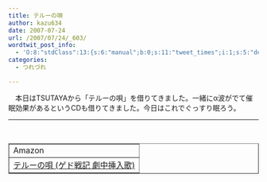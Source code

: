 ```yaml
---
title: テルーの唄
author: kazu634
date: 2007-07-24
url: /2007/07/24/_603/
wordtwit_post_info:
  - 'O:8:"stdClass":13:{s:6:"manual";b:0;s:11:"tweet_times";i:1;s:5:"delay";i:0;s:7:"enabled";i:1;s:10:"separation";s:2:"60";s:7:"version";s:3:"3.7";s:14:"tweet_template";b:0;s:6:"status";i:2;s:6:"result";a:0:{}s:13:"tweet_counter";i:2;s:13:"tweet_log_ids";a:1:{i:0;i:3093;}s:9:"hash_tags";a:0:{}s:8:"accounts";a:1:{i:0;s:7:"kazu634";}}'
categories:
  - つれづれ

---
```

<div class="section">
<p>
    　本日はTSUTAYAから「テルーの唄」を借りてきました。一緒にα波がでて催眠効果があるというCDも借りてきました。今日はこれでぐっすり眠ろう。
</p>
  
<hr />
  
<center>
<br /> 
    
<table cellspacing="0" cellpadding="2" border="1">
<tr valign="top">
<td>
          Amazon
</td>
</tr>
      
<tr valign="top">
<td>
<a href="https://www.amazon.co.jp/exec/obidos/ASIN/B000FAOCNQ/goodpic-22/" onclick="__gaTracker('send', 'event', 'outbound-article', 'https://www.amazon.co.jp/exec/obidos/ASIN/B000FAOCNQ/goodpic-22/', 'テルーの唄 (ゲド戦記 劇中挿入歌)');" target="_top">テルーの唄 (ゲド戦記 劇中挿入歌)</a>
</td>
</tr>
</table>
    
<p>
</center></div>
